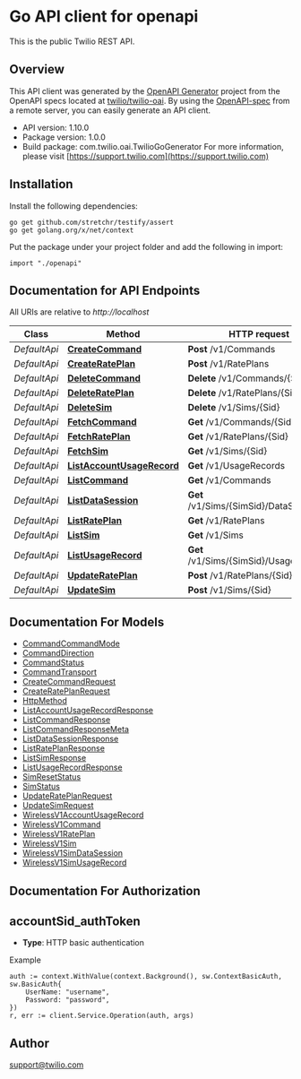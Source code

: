 # Go API client for openapi

This is the public Twilio REST API.

## Overview
This API client was generated by the [OpenAPI Generator](https://openapi-generator.tech) project from the OpenAPI specs located at [twilio/twilio-oai](https://github.com/twilio/twilio-oai/tree/main/spec).  By using the [OpenAPI-spec](https://www.openapis.org/) from a remote server, you can easily generate an API client.

- API version: 1.10.0
- Package version: 1.0.0
- Build package: com.twilio.oai.TwilioGoGenerator
For more information, please visit [https://support.twilio.com](https://support.twilio.com)

## Installation

Install the following dependencies:

```shell
go get github.com/stretchr/testify/assert
go get golang.org/x/net/context
```

Put the package under your project folder and add the following in import:

```golang
import "./openapi"
```

## Documentation for API Endpoints

All URIs are relative to *http://localhost*

Class | Method | HTTP request | Description
------------ | ------------- | ------------- | -------------
*DefaultApi* | [**CreateCommand**](docs/DefaultApi.md#createcommand) | **Post** /v1/Commands | 
*DefaultApi* | [**CreateRatePlan**](docs/DefaultApi.md#createrateplan) | **Post** /v1/RatePlans | 
*DefaultApi* | [**DeleteCommand**](docs/DefaultApi.md#deletecommand) | **Delete** /v1/Commands/{Sid} | 
*DefaultApi* | [**DeleteRatePlan**](docs/DefaultApi.md#deleterateplan) | **Delete** /v1/RatePlans/{Sid} | 
*DefaultApi* | [**DeleteSim**](docs/DefaultApi.md#deletesim) | **Delete** /v1/Sims/{Sid} | 
*DefaultApi* | [**FetchCommand**](docs/DefaultApi.md#fetchcommand) | **Get** /v1/Commands/{Sid} | 
*DefaultApi* | [**FetchRatePlan**](docs/DefaultApi.md#fetchrateplan) | **Get** /v1/RatePlans/{Sid} | 
*DefaultApi* | [**FetchSim**](docs/DefaultApi.md#fetchsim) | **Get** /v1/Sims/{Sid} | 
*DefaultApi* | [**ListAccountUsageRecord**](docs/DefaultApi.md#listaccountusagerecord) | **Get** /v1/UsageRecords | 
*DefaultApi* | [**ListCommand**](docs/DefaultApi.md#listcommand) | **Get** /v1/Commands | 
*DefaultApi* | [**ListDataSession**](docs/DefaultApi.md#listdatasession) | **Get** /v1/Sims/{SimSid}/DataSessions | 
*DefaultApi* | [**ListRatePlan**](docs/DefaultApi.md#listrateplan) | **Get** /v1/RatePlans | 
*DefaultApi* | [**ListSim**](docs/DefaultApi.md#listsim) | **Get** /v1/Sims | 
*DefaultApi* | [**ListUsageRecord**](docs/DefaultApi.md#listusagerecord) | **Get** /v1/Sims/{SimSid}/UsageRecords | 
*DefaultApi* | [**UpdateRatePlan**](docs/DefaultApi.md#updaterateplan) | **Post** /v1/RatePlans/{Sid} | 
*DefaultApi* | [**UpdateSim**](docs/DefaultApi.md#updatesim) | **Post** /v1/Sims/{Sid} | 


## Documentation For Models

 - [CommandCommandMode](docs/CommandCommandMode.md)
 - [CommandDirection](docs/CommandDirection.md)
 - [CommandStatus](docs/CommandStatus.md)
 - [CommandTransport](docs/CommandTransport.md)
 - [CreateCommandRequest](docs/CreateCommandRequest.md)
 - [CreateRatePlanRequest](docs/CreateRatePlanRequest.md)
 - [HttpMethod](docs/HttpMethod.md)
 - [ListAccountUsageRecordResponse](docs/ListAccountUsageRecordResponse.md)
 - [ListCommandResponse](docs/ListCommandResponse.md)
 - [ListCommandResponseMeta](docs/ListCommandResponseMeta.md)
 - [ListDataSessionResponse](docs/ListDataSessionResponse.md)
 - [ListRatePlanResponse](docs/ListRatePlanResponse.md)
 - [ListSimResponse](docs/ListSimResponse.md)
 - [ListUsageRecordResponse](docs/ListUsageRecordResponse.md)
 - [SimResetStatus](docs/SimResetStatus.md)
 - [SimStatus](docs/SimStatus.md)
 - [UpdateRatePlanRequest](docs/UpdateRatePlanRequest.md)
 - [UpdateSimRequest](docs/UpdateSimRequest.md)
 - [WirelessV1AccountUsageRecord](docs/WirelessV1AccountUsageRecord.md)
 - [WirelessV1Command](docs/WirelessV1Command.md)
 - [WirelessV1RatePlan](docs/WirelessV1RatePlan.md)
 - [WirelessV1Sim](docs/WirelessV1Sim.md)
 - [WirelessV1SimDataSession](docs/WirelessV1SimDataSession.md)
 - [WirelessV1SimUsageRecord](docs/WirelessV1SimUsageRecord.md)


## Documentation For Authorization



## accountSid_authToken

- **Type**: HTTP basic authentication

Example

```golang
auth := context.WithValue(context.Background(), sw.ContextBasicAuth, sw.BasicAuth{
    UserName: "username",
    Password: "password",
})
r, err := client.Service.Operation(auth, args)
```


## Author

support@twilio.com

